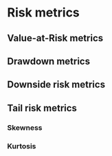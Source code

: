# Risk metrics

## Value-at-Risk metrics

## Drawdown metrics

## Downside risk metrics

## Tail risk metrics

### Skewness

### Kurtosis
